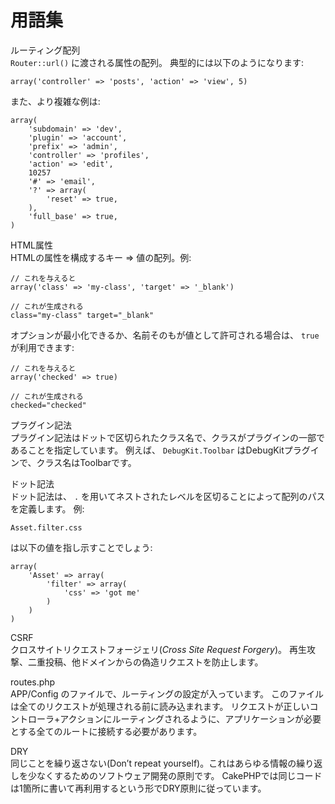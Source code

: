 # 用語集

<div class="glossary">

ルーティング配列  
`Router::url()` に渡される属性の配列。
典型的には以下のようになります:

    array('controller' => 'posts', 'action' => 'view', 5)

また、より複雑な例は:

    array(
        'subdomain' => 'dev',
        'plugin' => 'account',
        'prefix' => 'admin',
        'controller' => 'profiles',
        'action' => 'edit',
        10257
        '#' => 'email',
        '?' => array(
            'reset' => true,
        ),
        'full_base' => true,
    )

HTML属性  
HTMLの属性を構成するキー =\> 値の配列。例:

    // これを与えると
    array('class' => 'my-class', 'target' => '_blank')

    // これが生成される
    class="my-class" target="_blank"

オプションが最小化できるか、名前そのもが値として許可される場合は、 `true` が利用できます:

    // これを与えると
    array('checked' => true)

    // これが生成される
    checked="checked"

プラグイン記法  
プラグイン記法はドットで区切られたクラス名で、クラスがプラグインの一部であることを指定しています。
例えば、 `DebugKit.Toolbar` はDebugKitプラグインで、クラス名はToolbarです。

ドット記法  
ドット記法は、 `.` を用いてネストされたレベルを区切ることによって配列のパスを定義します。
例:

    Asset.filter.css

は以下の値を指し示すことでしょう:

    array(
        'Asset' => array(
            'filter' => array(
                'css' => 'got me'
            )
        )
    )

CSRF  
クロスサイトリクエストフォージェリ(*Cross Site Request Forgery*)。
再生攻撃、二重投稿、他ドメインからの偽造リクエストを防止します。

routes.php  
APP/Config のファイルで、ルーティングの設定が入っています。
このファイルは全てのリクエストが処理される前に読み込まれます。
リクエストが正しいコントローラ+アクションにルーティングされるように、アプリケーションが必要とする全てのルートに接続する必要があります。

DRY  
同じことを繰り返さない(Don’t repeat yourself)。これはあらゆる情報の繰り返しを少なくするためのソフトウェア開発の原則です。
CakePHPでは同じコードは1箇所に書いて再利用するという形でDRY原則に従っています。

</div>
